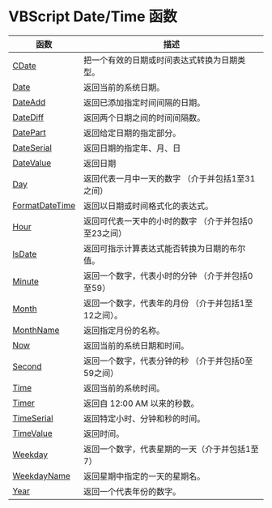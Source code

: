 # VBScript Date/Time 函数

| 函数 | 描述 |
| --- | --- |
| [CDate](func_cdate.asp) | 把一个有效的日期或时间表达式转换为日期类型。 |
| [Date](func_date.asp) | 返回当前的系统日期。 |
| [DateAdd](func_dateadd.asp) | 返回已添加指定时间间隔的日期。 |
| [DateDiff](func_datediff.asp) | 返回两个日期之间的时间间隔数。 |
| [DatePart](func_datepart.asp) | 返回给定日期的指定部分。 |
| [DateSerial](func_dateserial.asp) | 返回日期的指定年、月、日 |
| [DateValue](func_datevalue.asp) | 返回日期 |
| [Day](func_day.asp) | 返回代表一月中一天的数字 （介于并包括1至31之间） |
| [FormatDateTime](func_formatdatetime.asp) | 返回以日期或时间格式化的表达式。 |
| [Hour](func_hour.asp) | 返回可代表一天中的小时的数字 （介于并包括0至23之间） |
| [IsDate](func_isdate.asp) | 返回可指示计算表达式能否转换为日期的布尔值。 |
| [Minute](func_minute.asp) | 返回一个数字，代表小时的分钟 （介于并包括0至59） |
| [Month](func_month.asp) | 返回一个数字，代表年的月份 （介于并包括1至12之间）。 |
| [MonthName](func_monthname.asp) | 返回指定月份的名称。 |
| [Now](func_now.asp) | 返回当前的系统日期和时间。 |
| [Second](func_second.asp) | 返回一个数字，代表分钟的秒 （介于并包括0至59之间） |
| [Time](func_time.asp) | 返回当前的系统时间。 |
| [Timer](func_timer.asp) | 返回自 12:00 AM 以来的秒数。 |
| [TimeSerial](func_timeserial.asp) | 返回特定小时、分钟和秒的时间。 |
| [TimeValue](func_timevalue.asp) | 返回时间。 |
| [Weekday](func_weekday.asp) | 返回一个数字，代表星期的一天（介于并包括1至7） |
| [WeekdayName](func_weekdayname.asp) | 返回星期中指定的一天的星期名。 |
| [Year](func_year.asp) | 返回一个代表年份的数字。 |

